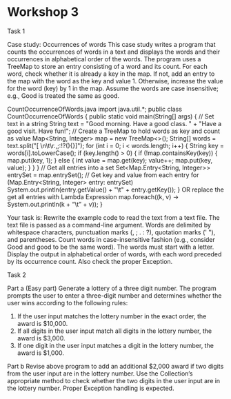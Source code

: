 # Workshop 3

Task 1

Case study: Occurrences of words
This case study writes a program that counts the occurrences of words in a text and
displays the words and their occurrences in alphabetical order of the words.
The program uses a TreeMap to store an entry consisting of a word and its count. For each word, check whether it is already a key in the map. If not, add an entry to the map with the word as the key and value 1. Otherwise, increase the value for the word (key) by 1 in the map. Assume the words are case insensitive; e.g., Good is treated the same as good.

CountOccurrenceOfWords.java
import java.util.*;
public class CountOccurrenceOfWords {
public static void main(String[] args) {
// Set text in a string
String text = "Good morning. Have a good class. " +
"Have a good visit. Have fun!";
// Create a TreeMap to hold words as key and count as value
Map<String, Integer> map = new TreeMap<>();
String[] words = text.split("[ \n\t\r.,;:!?(){}]");
for (int i = 0; i < words.length; i++) {
String key = words[i].toLowerCase();
if (key.length() > 0) {
if (!map.containsKey(key)) {
map.put(key, 1);
}
else {
int value = map.get(key);
value++;
map.put(key, value);
}
}
}
// Get all entries into a set
Set<Map.Entry<String, Integer>> entrySet = map.entrySet();
// Get key and value from each entry
for (Map.Entry<String, Integer> entry: entrySet)
System.out.println(entry.getValue() + "\t" + entry.getKey());
}
OR replace the get all entries with Lambda Expression
map.foreach((k, v) -> System.out.println(k + “\t” + v));
}

Your task is:
Rewrite the example code to read the text from a text file. The text file is passed as a
command-line argument. Words are delimited by whitespace characters, punctuation marks (, ;
. : ?), quotation marks (' "), and parentheses. Count words in case-insensitive fashion (e.g.,
consider Good and good to be the same word). The words must start with a letter.
Display the output in alphabetical order of words, with each word preceded by its occurrence
count. Also check the proper Exception.

Task 2

Part a (Easy part)
Generate a lottery of a three digit number. The program prompts the user to enter a
three-digit number and determines whether the user wins according to the following
rules:
1. If the user input matches the lottery number in the exact order, the award is $10,000.
2. If all digits in the user input match all digits in the lottery number, the award is $3,000.
3. If one digit in the user input matches a digit in the lottery number, the award is $1,000.

Part b
Revise above program to add an additional $2,000 award if two digits from the user
input are in the lottery number. Use the Collection’s appropriate method to check
whether the two digits in the user input are in the lottery number. Proper Exception
handling is expected.
